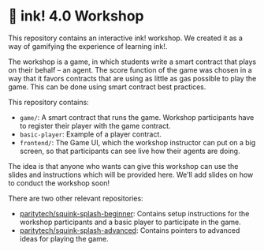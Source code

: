 # 🦑 ink! 4.0 Workshop

This repository contains an interactive ink! workshop. 
We created it as a way of gamifying the experience of learning ink!.

The workshop is a game, in which students write a smart contract
that plays on their behalf – an agent.
The score function of the game was chosen in a way that it favors
contracts that are using as little as gas possible to play the game.
This can be done using smart contract best practices.

This repository contains:

* `game/`: A smart contract that runs the game. Workshop participants
  have to register their player with the game contract.
* `basic-player`: Example of a player contract.
* `frontend/`: The Game UI, which the workshop instructor can put
  on a big screen, so that participants can see live how their agents
  are doing.

The idea is that anyone who wants can give this workshop can use the slides and
instructions which will be provided here.
 We'll add slides on how to conduct the workshop soon!

There are two other relevant repositories:

* [paritytech/squink-splash-beginner](https://github.com/paritytech/squink-splash-beginner):
  Contains setup instructions for the workshop participants and a
  basic player to participate in the game.
* [paritytech/squink-splash-advanced](https://github.com/paritytech/squink-splash-advanced):
  Contains pointers to advanced ideas for playing the game.
